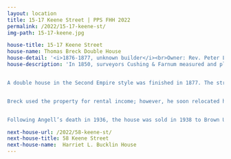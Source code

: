 ```yaml
---
layout: location
title: 15-17 Keene Street | PPS FHH 2022
permalink: /2022/15-17-keene-st/
img-path: 15-17-keene.jpg

house-title: 15-17 Keene Street
house-name: Thomas Breck Double House
house-detail: '<i>1876-1877, unknown builder</i><br>Owner: Rev. Peter Laarman'
house-description: 'In 1850, surveyors Cushing & Farnum measured and platted the property owned by the estate of T. L. Halsey, along the south side of Keene Street. A total of 20 parcels were created on the Halsey Estate Plat. Two lots, 4 and 5, were acquired by Thomas Breck on August 1, 1868. Construction did not commence until 1876. Breck was in the business of manufacturing trunks and traveling bags.


A double house in the Second Empire style was finished in 1877. The structure contains all the characteristics of the style, most notably the mansard roof. A central entrance porch is flanked by bay windows topped with bracketed caps. The house has been faithfully maintained, with many of the historic details intact.


Breck used the property for rental income; however, he soon relocated here in 1880. At the time, the address was 9 Keene, but was changed to 15-17 Keene in 1893. Breck resided at #17 until his death in 1903. The house was sold to Mary L. Clear in 1904, who rented out the two units. In 1920, the property was purchased by Walter Foster Angell, a prominent lawyer. Angell was partner in the firm of Edwards & Angell, founded with fellow Brown University alum Stephen O. Edwards in 1894. The firm most recently merged with the Locke Lord law group.


Following Angell’s death in 1936, the house was sold in 1938 to Brown University. A series of owners continued until 2006, when the double house was converted into condos. An addition at the rear of #17 features a guest bedroom, accessed via a small hallway off the kitchen. The current owner purchased the ground floor unit in 2019. Original details such as the fireplace mantel, ornate trim, and high ceilings remain.  '

next-house-url: /2022/58-keene-st/
next-house-title: 58 Keene Street
next-house-name:  Harriet L. Bucklin House
---
```

